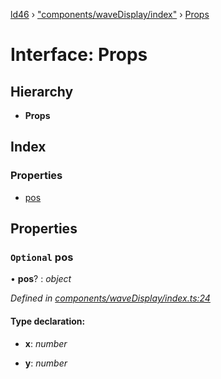 [ld46](../README.md) › ["components/waveDisplay/index"](../modules/_components_wavedisplay_index_.md) › [Props](_components_wavedisplay_index_.props.md)

# Interface: Props

## Hierarchy

* **Props**

## Index

### Properties

* [pos](_components_wavedisplay_index_.props.md#optional-pos)

## Properties

### `Optional` pos

• **pos**? : *object*

*Defined in [components/waveDisplay/index.ts:24](https://github.com/jrod-disco/ld46-keepalive/blob/2baec31/src/components/waveDisplay/index.ts#L24)*

#### Type declaration:

* **x**: *number*

* **y**: *number*
